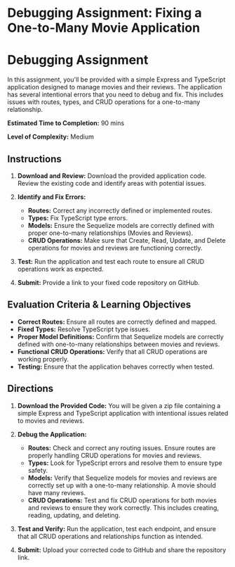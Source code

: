 # Debugging Assignment: Fixing a One-to-Many Movie Application
# Debugging Assignment

In this assignment, you'll be provided with a simple Express and TypeScript application designed to manage movies and their reviews. The application has several intentional errors that you need to debug and fix. This includes issues with routes, types, and CRUD operations for a one-to-many relationship.

**Estimated Time to Completion:** 90 mins

**Level of Complexity:** Medium

## Instructions

1. **Download and Review:** Download the provided application code. Review the existing code and identify areas with potential issues.

2. **Identify and Fix Errors:**

    - **Routes:** Correct any incorrectly defined or implemented routes.
    - **Types:** Fix TypeScript type errors.
    - **Models:** Ensure the Sequelize models are correctly defined with proper one-to-many relationships (Movies and Reviews).
    - **CRUD Operations:** Make sure that Create, Read, Update, and Delete operations for movies and reviews are functioning correctly.

3. **Test:** Run the application and test each route to ensure all CRUD operations work as expected.

4. **Submit:** Provide a link to your fixed code repository on GitHub.

## Evaluation Criteria & Learning Objectives

- **Correct Routes:** Ensure all routes are correctly defined and mapped.
- **Fixed Types:** Resolve TypeScript type issues.
- **Proper Model Definitions:** Confirm that Sequelize models are correctly defined with one-to-many relationships between movies and reviews.
- **Functional CRUD Operations:** Verify that all CRUD operations are working properly.
- **Testing:** Ensure that the application behaves correctly when tested.

## Directions

1. **Download the Provided Code:** You will be given a zip file containing a simple Express and TypeScript application with intentional issues related to movies and reviews.

2. **Debug the Application:**

    - **Routes:** Check and correct any routing issues. Ensure routes are properly handling CRUD operations for movies and reviews.
    - **Types:** Look for TypeScript errors and resolve them to ensure type safety.
    - **Models:** Verify that Sequelize models for movies and reviews are correctly set up with a one-to-many relationship. A movie should have many reviews.
    - **CRUD Operations:** Test and fix CRUD operations for both movies and reviews to ensure they work correctly. This includes creating, reading, updating, and deleting.

3. **Test and Verify:** Run the application, test each endpoint, and ensure that all CRUD operations and relationships function as intended.

4. **Submit:** Upload your corrected code to GitHub and share the repository link.